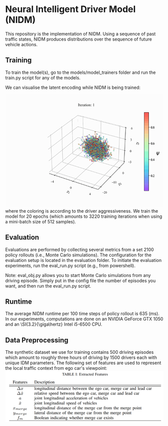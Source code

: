 # Neural Intelligent Driver Model (NIDM)

This repository is the implementation of NIDM. Using a sequence of past traffic states, NIDM produces distributions over the sequence of future vehicle actions.
<!-- # [I](https://arxiv.org/abs/2030.12345). -->

## Training

To train the model(s), go to the models/model_trainers folder and
run the train.py script for any of the models.

We can visualise the latent encoding while NIDM is being trained:

![alt text](https://github.com/saArbabi/DriverActionEstimators/blob/main/Figures/latent_evolution.gif)
where the coloring is according to the driver aggressiveness.
We train the model for 20 epochs (which amounts to 3220 training iterations when using a mini-batch size of 512 samples).

## Evaluation
Evaluations are performed by collecting several metrics from a set 2100 policy rollouts (i.e., Monte Carlo simulations). The configuration for the evaluation setup is located in the evaluation folder. To initiate the evaluation experiments, run the eval_run.py script (e.g., from powershell).

Note: eval_obj.py allows you to start Monte Carlo simulations from any driving episode. Simply
put in the config file the number of episodes you want, and then run the eval_run.py
script.

## Runtime 
The average NIDM runtime per 100 time steps of policy rollout is 635 (ms). In our experiments, computations are done on an NVIDIA GeForce GTX 1050 and an \SI{3.2}{\giga\hertz} Intel i5-6500 CPU. 

## Data Preprocessing
The synthetic dataset we use for training contains 500 driving episodes which amount to roughly three hours of driving by 1500 drivers each with unique IDM parameters.
The following set of features are used to represent the local traffic context from ego car's viewpoint:
![alt text](https://github.com/saArbabi/DriverActionEstimators/blob/main/Figures/features.PNG)
 
